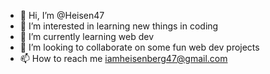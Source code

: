 - 👋 Hi, I’m @Heisen47
- 👀 I’m interested in learning new things in coding
- 🌱 I’m currently learning web dev
- 💞️ I’m looking to collaborate on some fun web dev projects
- 📫 How to reach me iamheisenberg47@gmail.com

<!---
Heisen47/Heisen47 is a ✨ special ✨ repository because its `README.md` (this file) appears on your GitHub profile.
You can click the Preview link to take a look at your changes.
--->

